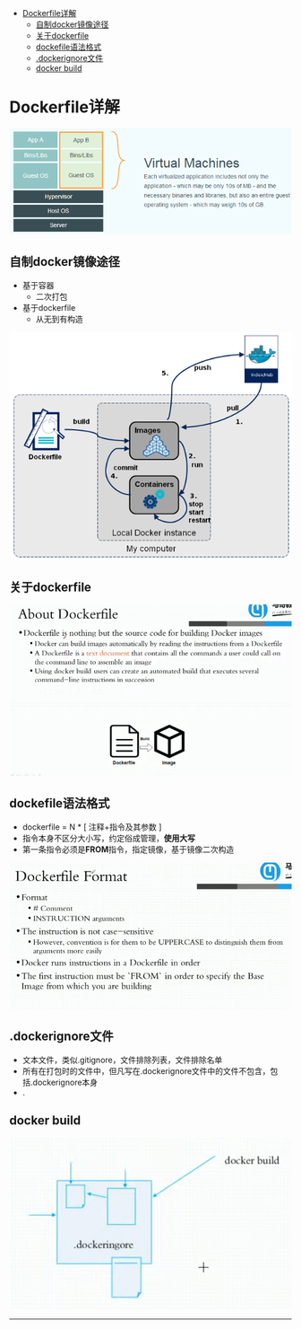 <!-- MDTOC maxdepth:6 firsth1:1 numbering:0 flatten:0 bullets:1 updateOnSave:1 -->

- [Dockerfile详解](#dockerfile详解)   
   - [自制docker镜像途径](#自制docker镜像途径)   
   - [关于dockerfile](#关于dockerfile)   
   - [dockefile语法格式](#dockefile语法格式)   
   - [.dockerignore文件](#dockerignore文件)   
   - [docker build](#docker-build)   

<!-- /MDTOC -->
# Dockerfile详解

![20191212_195721_79](image/20191212_195721_79.png)

## 自制docker镜像途径

* 基于容器
  - 二次打包
* 基于dockerfile
  - 从无到有构造

![20191212_195229_30](image/20191212_195229_30.png)

## 关于dockerfile

![20191212_195310_77](image/20191212_195310_77.png)


## dockefile语法格式

* dockerfile = N * [ 注释+指令及其参数 ]
* 指令本身不区分大小写，约定俗成管理，**使用大写**
* 第一条指令必须是**FROM**指令，指定镜像，基于镜像二次构造

![20191212_195436_83](image/20191212_195436_83.png)


## .dockerignore文件

* 文本文件，类似.gitignore，文件排除列表，文件排除名单
* 所有在打包时的文件中，但凡写在.dockerignore文件中的文件不包含，包括.dockerignore本身
* .

## docker build

![20191212_200350_93](image/20191212_200350_93.png)















---
